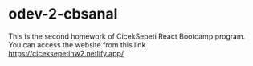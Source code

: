 # odev-2-cbsanal
This is the second homework of CicekSepeti React Bootcamp program. <br/>
You can access the website from this link https://ciceksepetihw2.netlify.app/
